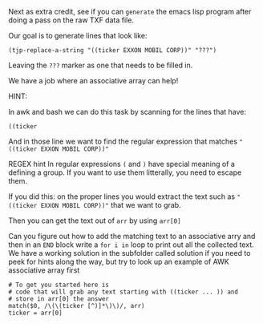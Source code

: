 Next as extra credit, see if you can `generate` the emacs lisp
program after doing a pass on the raw TXF data file.

Our goal is to generate lines that look like:
```
(tjp-replace-a-string "((ticker EXXON MOBIL CORP))" "???")
```

Leaving the `???` marker as one that needs to be filled in.

We have a job where an associative array can help!

HINT:

In awk and bash we can do this task by scanning for the lines that have:
```
((ticker
```

And in those line we want to find the regular expression that matches
` "((ticker EXXON MOBIL CORP))" `

REGEX hint
In regular expressions `(` and `)` have special meaning of a defining a group.
If you want to use them litterally, you need to escape them.

If you did this: on the proper lines you would extract the text
such as 
` "((ticker EXXON MOBIL CORP))" `
that we want to grab.

Then you can get the text out of `arr` by using `arr[0]`

Can you figure out how to add the matching text to an associative
arry and then in an `END` block write a `for i in` loop to print out
all the collected text.  We have a working solution in the subfolder
called solution if you need to peek for hints along the way, but try
to look up an example of AWK associative array first

```
# To get you started here is
# code that will grab any text starting with ((ticker ... )) and
# store in arr[0] the answer
match($0, /\(\(ticker [^)]*\)\)/, arr)
ticker = arr[0]
```



